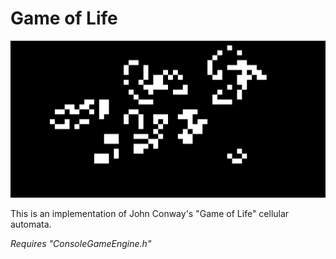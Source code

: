 # Game of Life

![](preview.png)

This is an implementation of John Conway's "Game of Life" cellular automata.

*Requires "ConsoleGameEngine.h"*